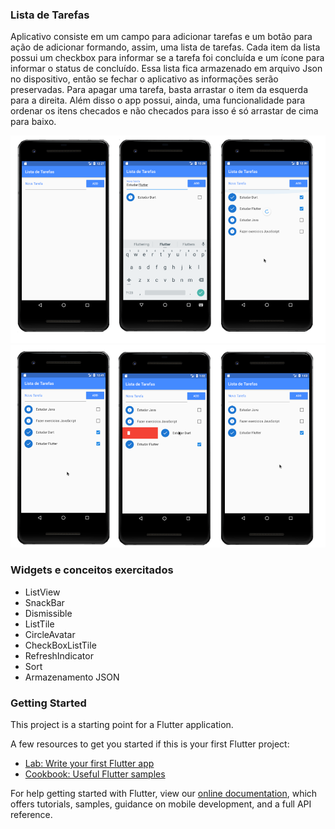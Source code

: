 ### Lista de Tarefas

Aplicativo consiste em um campo para adicionar tarefas e um botão para ação de adicionar formando, assim, uma lista de tarefas. Cada item da lista possui um checkbox para informar se a tarefa foi concluída e um ícone para informar o status de concluído. Essa lista fica armazenado em arquivo Json no dispositivo, então se fechar o aplicativo as informações serão preservadas. Para apagar uma tarefa, basta arrastar o item da esquerda para a direita. Além disso o app possui, ainda, uma funcionalidade para ordenar os itens checados e não checados para isso é só arrastar de cima para baixo.

![Lista de Tarefas](../images/task_list_img1.png)
![Lista de Tarefas](../images/task_list_img2.png)

### Widgets e conceitos exercitados
- ListView
- SnackBar
- Dismissible
- ListTile
- CircleAvatar
- CheckBoxListTile
- RefreshIndicator
- Sort
- Armazenamento JSON

### Getting Started

This project is a starting point for a Flutter application.

A few resources to get you started if this is your first Flutter project:

- [Lab: Write your first Flutter app](https://flutter.dev/docs/get-started/codelab)
- [Cookbook: Useful Flutter samples](https://flutter.dev/docs/cookbook)

For help getting started with Flutter, view our
[online documentation](https://flutter.dev/docs), which offers tutorials,
samples, guidance on mobile development, and a full API reference.

